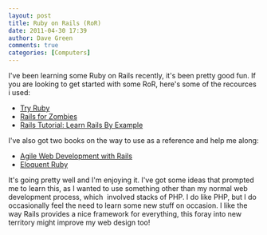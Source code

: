 ```yaml
---
layout: post
title: Ruby on Rails (RoR)
date: 2011-04-30 17:39
author: Dave Green
comments: true
categories: [Computers]
---
```

I've been learning some Ruby on Rails recently, it's been pretty good fun. If you are looking to get started with some RoR, here's some of the recources i used:

- [Try Ruby](http://tryruby.org/)
- [Rails for Zombies](http://railsforzombies.org/)
- [Rails Tutorial: Learn Rails By Example](http://ruby.railstutorial.org/ruby-on-rails-tutorial-book)

I've also got two books on the way to use as a reference and help me along:

- [Agile Web Development with Rails](http://www.amazon.co.uk/Agile-Development-Rails-Pragmatic-Programmers/dp/1934356549/)
- [Eloquent Ruby](http://www.amazon.co.uk/gp/product/0321584104/)

It's going pretty well and I'm enjoying it. I've got some ideas that prompted me to learn this, as I wanted to use something other than my normal web development process, which  involved stacks of PHP. I do like PHP, but I do occasionally feel the need to learn some new stuff on occasion. I like the way Rails provides a nice framework for everything, this foray into new territory might improve my web design too!